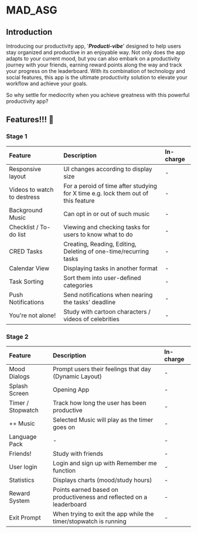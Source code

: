 # MAD_ASG

## Introduction

Introducing our productivity app, '***Producti-vibe***' designed to help users stay organized and productive in an enjoyable way. Not only does the app adapts to your current mood, but you can also embark on a productivity journey with your friends, earning reward points along the way and track your progress on the leaderboard. With its combination of technology and social features, this app is the ultimate productivity solution to elevate your workflow and achieve your goals. 

So why settle for mediocrity when you achieve greatness with this powerful productivity app? 

##  Features!!! 🐔

### Stage 1


| Feature | Description | In-charge |
| :------ | :---------- | :-------- | 
| Responsive layout | UI changes according to display size | - |
| Videos to watch to destress |  For a peroid of time after studying for X time e.g. lock them out of this feature | - |
| Background Music | Can opt in or out of such music | - |
| Checklist / To-do list | Viewing and checking tasks for users to know what to do | - |
| CRED Tasks | Creating, Reading, Editing, Deleting of one-time/recurring tasks | - |x
| Calendar View | Displaying tasks in another format | - |
| Task Sorting | Sort them into user-defined categories | - |
| Push Notifications | Send notifications when nearing the tasks' deadline | - |
| You're not alone! | Study with cartoon characters / videos of celebrities | - |



### Stage 2

| Feature | Description | In-charge |
| :------ | :---------- | :-------- | 
| Mood Dialogs | Prompt users their feelings that day (Dynamic Layout) | - |
| Splash Screen | Opening App | - |
| Timer / Stopwatch | Track how long the user has been productive | - |
| ++ Music | Selected Music will play as the timer goes on | - |
| Language Pack | - | - |
| Friends! | Study with friends | - | 
| User login | Login and sign up with Remember me function | - |
| Statistics | Displays charts (mood/study hours) | - |
| Reward System | Points earned based on productiveness and reflected on a leaderboard | - |
| Exit Prompt | When trying to exit the app while the timer/stopwatch is running | - |
